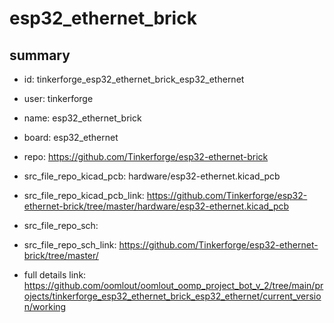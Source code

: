 # esp32_ethernet_brick
 
## summary 
* id: tinkerforge_esp32_ethernet_brick_esp32_ethernet
* user: tinkerforge
* name: esp32_ethernet_brick
* board: esp32_ethernet
* repo: https://github.com/Tinkerforge/esp32-ethernet-brick
* src_file_repo_kicad_pcb: hardware/esp32-ethernet.kicad_pcb
* src_file_repo_kicad_pcb_link: https://github.com/Tinkerforge/esp32-ethernet-brick/tree/master/hardware/esp32-ethernet.kicad_pcb


* src_file_repo_sch: 
* src_file_repo_sch_link: https://github.com/Tinkerforge/esp32-ethernet-brick/tree/master/
* full details link: https://github.com/oomlout/oomlout_oomp_project_bot_v_2/tree/main/projects/tinkerforge_esp32_ethernet_brick_esp32_ethernet/current_version/working  







